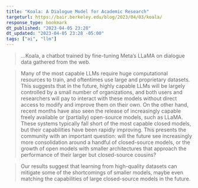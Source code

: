 ```yaml
---
title: "Koala: A Dialogue Model for Academic Research"
targeturl: https://bair.berkeley.edu/blog/2023/04/03/koala/ 
response_type: bookmark
dt_published: "2023-04-05 23:28"
dt_updated: "2023-04-05 23:28 -05:00"
tags: ["ai", "llm"]
---
```


> ...Koala, a chatbot trained by fine-tuning Meta’s LLaMA on dialogue data gathered from the web.

> Many of the most capable LLMs require huge computational resources to train, and oftentimes use large and proprietary datasets. This suggests that in the future, highly capable LLMs will be largely controlled by a small number of organizations, and both users and researchers will pay to interact with these models without direct access to modify and improve them on their own. On the other hand, recent months have also seen the release of increasingly capable freely available or (partially) open-source models, such as LLaMA. These systems typically fall short of the most capable closed models, but their capabilities have been rapidly improving. This presents the community with an important question: will the future see increasingly more consolidation around a handful of closed-source models, or the growth of open models with smaller architectures that approach the performance of their larger but closed-source cousins?

> Our results suggest that learning from high-quality datasets can mitigate some of the shortcomings of smaller models, maybe even matching the capabilities of large closed-source models in the future.